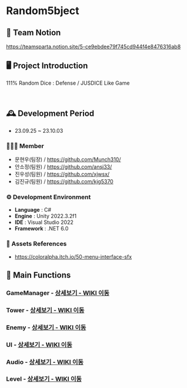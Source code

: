 # Random5bject
## 🎇 Team Notion

https://teamsparta.notion.site/5-ce9ebdee79f745cd944f4e8476316ab8


## 🖥️ Project Introduction
111% Random Dice : Defense / JUSDICE Like Game

<br>

## 🕰️ Development Period
* 23.09.25 ~ 23.10.03

### 🧑‍🤝‍🧑 Member
 - 문현우(팀장) / https://github.com/Munch310/
 - 안소정(팀원) / https://github.com/ansj33/
 - 진우성(팀원) / https://github.com/xjwsx/
 - 김진규(팀원) / https://github.com/kjg5370

### ⚙️ Development Environment
- **Language** : C#
- **Engine** : Unity 2022.3.2f1
- **IDE** : Visual Studio 2022
- **Framework** : .NET 6.0

### 📜 Assets References
- https://coloralpha.itch.io/50-menu-interface-sfx

## 📌 Main Functions
### GameManager - <a href="https://github.com/NBCampUnityA05/SaveTheUndead/wiki/1-%E2%80%90-GameManger" >상세보기 - WIKI 이동</a>

### Tower - <a href="https://github.com/NBCampUnityA05/SaveTheUndead/wiki/2-%E2%80%90-PlayerManager" >상세보기 - WIKI 이동</a>

### Enemy - <a href="https://github.com/NBCampUnityA05/SaveTheUndead/wiki/3-%E2%80%90-LifeManager" >상세보기 - WIKI 이동</a>

### UI - <a href="https://github.com/NBCampUnityA05/SaveTheUndead/wiki/4-%E2%80%90-BulletManager" >상세보기 - WIKI 이동</a>

### Audio - <a href="https://github.com/NBCampUnityA05/SaveTheUndead/wiki/5-%E2%80%90-EnemyManager" >상세보기 - WIKI 이동</a>

### Level - <a href="https://github.com/NBCampUnityA05/SaveTheUndead/wiki/6-%E2%80%90-UI-Manager" >상세보기 - WIKI 이동</a>
